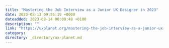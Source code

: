 ```yaml
---
title: "Mastering the Job Interview as a Junior UX Designer in 2023"
date: 2023-08-13 09:55:19 +0000
dateadded: 2023-08-14 00:00:48 +0100
description: ""
link: "https://uxplanet.org/mastering-the-job-interview-as-a-junior-ux-designer-in-2023-c21b0e7a4e30?source=rss----819cc2aaeee0---4"
category:
directory: _directory/ux-planet.md
---
```

